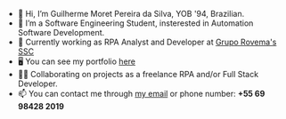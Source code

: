 - 👋 Hi, I’m Guilherme Moret Pereira da Silva, YOB '94, Brazilian.
- 👀 I’m a Software Engineering Student, insterested in Automation Software Development.
- 🌱 Currently working as RPA Analyst and Developer at [Grupo Rovema's SSC](https://gruporovema.com.br/csc)
- 🖥️ You can see my portfolio [here](https://guimoret-portfolio.netlify.app)
- 👨‍💻 Collaborating on projects as a freelance RPA and/or Full Stack Developer.
- 📫 You can contact me through [my email](mailto:guilherme.moret.ps@gmail.com) or phone number: **+55 69 98428 2019**

<!---
Takater/Takater is a ✨ special ✨ repository because its `README.md` (this file) appears on your GitHub profile.
You can click the Preview link to take a look at your changes.
--->
